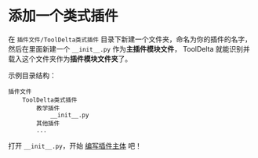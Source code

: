 # 添加一个类式插件

在 `插件文件/ToolDelta类式插件` 目录下新建一个文件夹，命名为你的插件的名字，然后在里面新建一个 `__init__.py` 作为**主插件模块文件**，
ToolDelta 就能识别并载入这个文件夹作为**插件模块文件夹**了。

示例目录结构：
```
插件文件
    ToolDelta类式插件
        教学插件
            __init__.py
        其他插件
        ...
```

打开 `__init__.py`，开始 [编写插件主体](./插件主体) 吧！